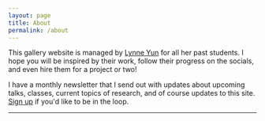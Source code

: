 ```yaml
---
layout: page
title: About
permalink: /about
---
```


This gallery website is managed by [Lynne Yun](https://lynneyun.com) for all her past students. I hope you will be inspired by their work, follow their progress on the socials, and even hire them for a project or two! 

I have a monthly newsletter that I send out with updates about upcoming talks, classes, current topics of research, and of course updates to this site. [Sign up](https://t.co/xP4XSb9ITu?amp=1) if you'd like to be in the loop.

----
